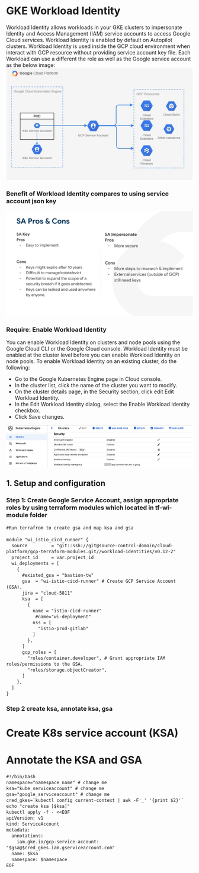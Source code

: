 # GKE Workload Identity

Workload Identity allows workloads in your GKE clusters to impersonate Identity and Access Management (IAM) service accounts to access Google Cloud services. Workload Identity is enabled by default on Autopilot clusters. Workload Identity is used inside the GCP cloud environment when interact with GCP resource without providing service account key file. Each Workload can use a different the role as well as the Google service account as the below image:
![Alt text](https://github.com/anhbuicsa/gcp-terraform/blob/master/gke-workload-identity/images/workload-identity.png?raw=true "Title")

### Benefit of Workload Identity compares to using service account json key
![Alt text](https://github.com/anhbuicsa/gcp-terraform/blob/master/gke-workload-identity/images/benefit-wi.png?raw=true "Title")
### Require: Enable Workload Identity
You can enable Workload Identity on clusters and node pools using the Google Cloud CLI or the Google Cloud console. Workload Identity must be enabled at the cluster level before you can enable Workload Identity on node pools.
To enable Workload Identity on an existing cluster, do the following:
  - Go to the Google Kubernetes Engine page in Cloud console.
  - In the cluster list, click the name of the cluster you want to modify.
  - On the cluster details page, in the Security section, click edit Edit Workload Identity.
  - In the Edit Workload Identity dialog, select the Enable Workload Identity checkbox.
  - Click Save changes.

![Alt text](https://github.com/anhbuicsa/gcp-terraform/blob/master/gke-workload-identity/images/enable-wi.png?raw=true "Title")

## 1. Setup and configuration
### Step 1: Create Google Service Account, assign appropriate roles by using terraform modules which located in tf-wi-module folder
```
#Run terrafrom to create gsa and map ksa and gsa

module "wi_istio_cicd_runner" {
  source         = "git::ssh://git@source-control-domain/cloud-platform/gcp-terraform-modules.git//workload-identities/v0.12-2"
  project_id     = var.project_id
  wi_deployments = [
    {
      #existed_gsa = "bastion-tw"
      gsa  = "wi-istio-cicd-runner" # Create GCP Service Account (GSA).
      jira = "cloud-5811"
      ksa  = [
        {
          name = "istio-cicd-runner"
           #name="wi-deployment"
          nss = [
            "istio-prod-gitlab"
          ]
        },
      ]
      gcp_roles = [
        "roles/container.developer", # Grant appropriate IAM roles/permissions to the GSA.
        "roles/storage.objectCreator",
      ]
    },
  ]
}
```

### Step 2 create ksa, annotate ksa, gsa
# Create K8s service account (KSA)
# Annotate the KSA and GSA

```
#!/bin/bash
namespace="namespace_name" # change me
ksa="kube_serviceaccount" # change me
gsa="google_serviceaccount" # change me
cred_gkes=`kubectl config current-context | awk -F'_' '{print $2}'`
echo "create ksa [$ksa]"
kubectl apply -f - <<EOF
apiVersion: v1
kind: ServiceAccount
metadata:
  annotations:
    iam.gke.io/gcp-service-account: "$gsa@$cred_gkes.iam.gserviceaccount.com"
  name: $ksa
  namespace: $namespace
EOF

```

